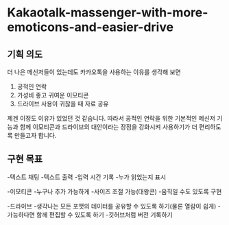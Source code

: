 # Kakaotalk-massenger-with-more-emoticons-and-easier-drive

## 기획 의도
더 나은 메신저들이 있는데도 카카오톡을 사용하는 이유를 생각해 보면
1. 공적인 연락
2. 가성비 좋고 귀여운 이모티콘
3. 드라이브 사용이 귀찮을 때 자료 공유


제겐 이정도 이유가 있었던 것 같습니다. 따라서 공적인 연락을 위한 기본적인 메신저 기능과 함께 이모티콘과 드라이브의 대안이라는 장점을 강화시켜 사용하기가 더 편리하도록 만들고자 합니다.

## 구현 목표

-텍스트 채팅
  -텍스트 출력
  -입력 시간 기록
  -누가 읽었는지 표시

-이모티콘
  -누구나 추가 가능하게
  -사이즈 조절 가능(대왕콘)
  -움직일 수도 있도록 구현

-드라이브
  -생각나는 모든 포맷의 데이터를 공유할 수 있도록 하기(물론 열람이 쉽게)
  -가능하다면 함께 편집할 수 있도록 하기
  -깃허브처럼 버전 기록하기
